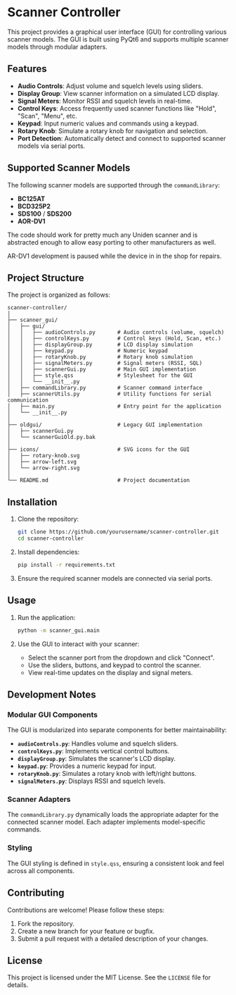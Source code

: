 # Scanner Controller

This project provides a graphical user interface (GUI) for controlling various scanner models. The GUI is built using PyQt6 and supports multiple scanner models through modular adapters.

## Features

- **Audio Controls**: Adjust volume and squelch levels using sliders.
- **Display Group**: View scanner information on a simulated LCD display.
- **Signal Meters**: Monitor RSSI and squelch levels in real-time.
- **Control Keys**: Access frequently used scanner functions like "Hold", "Scan", "Menu", etc.
- **Keypad**: Input numeric values and commands using a keypad.
- **Rotary Knob**: Simulate a rotary knob for navigation and selection.
- **Port Detection**: Automatically detect and connect to supported scanner models via serial ports.

## Supported Scanner Models

The following scanner models are supported through the `commandLibrary`:

- **BC125AT**
- **BCD325P2**
- **SDS100** / **SDS200**
- **AOR-DV1**

The code should work for pretty much any Uniden scanner and is abstracted enough to allow
easy porting to other manufacturers as well.

AR-DV1 development is paused while the device in in the shop for repairs.

## Project Structure

The project is organized as follows:

```
scanner-controller/
│
├── scanner_gui/
│   ├── gui/
│   │   ├── audioControls.py       # Audio controls (volume, squelch)
│   │   ├── controlKeys.py         # Control keys (Hold, Scan, etc.)
│   │   ├── displayGroup.py        # LCD display simulation
│   │   ├── keypad.py              # Numeric keypad
│   │   ├── rotaryKnob.py          # Rotary knob simulation
│   │   ├── signalMeters.py        # Signal meters (RSSI, SQL)
│   │   ├── scannerGui.py          # Main GUI implementation
│   │   ├── style.qss              # Stylesheet for the GUI
│   │   └── __init__.py
│   ├── commandLibrary.py          # Scanner command interface
│   ├── scannerUtils.py            # Utility functions for serial communication
│   ├── main.py                    # Entry point for the application
│   └── __init__.py
│
├── oldgui/                        # Legacy GUI implementation
│   ├── scannerGui.py
│   └── scannerGuiOld.py.bak
│
├── icons/                         # SVG icons for the GUI
│   ├── rotary-knob.svg
│   ├── arrow-left.svg
│   └── arrow-right.svg
│
└── README.md                      # Project documentation
```

## Installation

1. Clone the repository:
   ```bash
   git clone https://github.com/yourusername/scanner-controller.git
   cd scanner-controller
   ```

2. Install dependencies:
   ```bash
   pip install -r requirements.txt
   ```

3. Ensure the required scanner models are connected via serial ports.

## Usage

1. Run the application:
   ```bash
   python -m scanner_gui.main
   ```

2. Use the GUI to interact with your scanner:
   - Select the scanner port from the dropdown and click "Connect".
   - Use the sliders, buttons, and keypad to control the scanner.
   - View real-time updates on the display and signal meters.

## Development Notes

### Modular GUI Components

The GUI is modularized into separate components for better maintainability:
- **`audioControls.py`**: Handles volume and squelch sliders.
- **`controlKeys.py`**: Implements vertical control buttons.
- **`displayGroup.py`**: Simulates the scanner's LCD display.
- **`keypad.py`**: Provides a numeric keypad for input.
- **`rotaryKnob.py`**: Simulates a rotary knob with left/right buttons.
- **`signalMeters.py`**: Displays RSSI and squelch levels.

### Scanner Adapters

The `commandLibrary.py` dynamically loads the appropriate adapter for the connected scanner model. Each adapter implements model-specific commands.

### Styling

The GUI styling is defined in `style.qss`, ensuring a consistent look and feel across all components.

## Contributing

Contributions are welcome! Please follow these steps:

1. Fork the repository.
2. Create a new branch for your feature or bugfix.
3. Submit a pull request with a detailed description of your changes.

## License

This project is licensed under the MIT License. See the `LICENSE` file for details.
